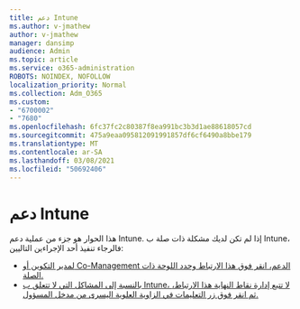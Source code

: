 ```yaml
---
title: دعم Intune
ms.author: v-jmathew
author: v-jmathew
manager: dansimp
audience: Admin
ms.topic: article
ms.service: o365-administration
ROBOTS: NOINDEX, NOFOLLOW
localization_priority: Normal
ms.collection: Adm_O365
ms.custom:
- "6700002"
- "7680"
ms.openlocfilehash: 6fc37fc2c80387f8ea991bc3b3d1ae88618057cd
ms.sourcegitcommit: 475a9eaa095812091991857df6cf6490a8bbe179
ms.translationtype: MT
ms.contentlocale: ar-SA
ms.lasthandoff: 03/08/2021
ms.locfileid: "50692406"
---
```

# <a name="intune-support"></a>دعم Intune

هذا الحوار هو جزء من عملية دعم Intune. إذا لم تكن لديك مشكلة ذات صلة ب Intune، فالرجاء تنفيذ أحد الإجراءين التاليين:

- [لمدير التكوين أو Co-Management الدعم، انقر فوق هذا الارتباط وحدد اللوحة ذات الصلة.](https://endpoint.microsoft.com/#blade/Microsoft_Intune_DeviceSettings/SupportMenu/helpSupport)
- [بالنسبة إلى المشاكل التي لا تتعلق ب Intune، لا تتبع إدارة نقاط النهاية هذا الارتباط، ثم انقر فوق زر التعليمات في الزاوية العلوية اليسرى من مدخل المسؤول.](https://admin.microsoft.com/Adminportal/Home?source=applauncher#/support/requests)
